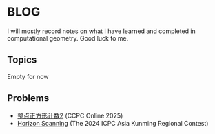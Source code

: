 # BLOG
I will mostly record notes on what I have learned and completed in computational geometry. Good luck to me.<br>

## Topics
Empty for now

## Problems
- [整点正方形计数2](www) (CCPC Online 2025)
- [Horizon Scanning](www) (The 2024 ICPC Asia Kunming Regional Contest)
